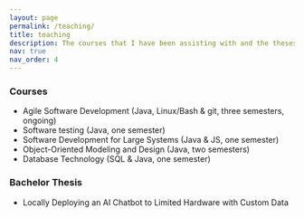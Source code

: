 ```yaml
---
layout: page
permalink: /teaching/
title: teaching
description: The courses that I have been assisting with and the theses that I have been supervising.
nav: true
nav_order: 4
---
```


### Courses

- Agile Software Development (Java, Linux/Bash & git, three semesters, ongoing)
- Software testing (Java, one semester)
- Software Development for Large Systems (Java & JS, one semester)
- Object-Oriented Modeling and Design (Java, two semesters)
- Database Technology (SQL & Java, one semester)

### Bachelor Thesis

- Locally Deploying an AI Chatbot to Limited Hardware with Custom Data
